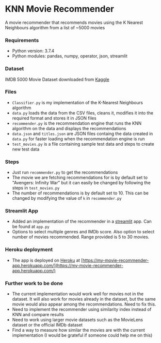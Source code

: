 # KNN Movie Recommender
A movie recommender that recommends movies using the K Nearest Neighbours algorithm from a list of ~5000 movies

### Requirements
- Python version: 3.7.4
- Python modules: pandas, numpy, operator, json, streamlit

### Dataset
IMDB 5000 Movie Dataset downloaded from [Kaggle](https://www.kaggle.com/carolzhangdc/imdb-5000-movie-dataset)

### Files
- ```Classifier.py``` is my implementation of the K-Nearest Neighbours algorithm
- ```data.py``` loads the data from the CSV files, cleans it, modifies it into the required format and stores it in JSON files
- ```recommender.py``` is the recommendation engine that runs the KNN algorithm on the data and displays the recommendations
- ```data.json``` and ```titles.json``` are JSON files containg the data created in ```data.py``` for faster loading when the recommendation engine is run
- ```test_movies.py``` is a file containing sample test data and steps to create new test data

### Steps
- Just run ```recommender.py``` to get the recommendations
- The movie we are fetching recommendations for is by default set to "Avengers: Infinity War" but it can easily be changed by following the steps in ```test_movies.py```
- The number of recommendations is by default set to 10. This can be changed by modifying the value of ```k``` in ```recommender.py```

### Streamlit App
- Added an implementation of the recommender in a [streamlit](https://docs.streamlit.io/en/latest/index.html) app. Can be found at ```app.py```
- Options to select multiple genres and IMDb score. Also option to select number of movies recommended. Range provided is 5 to 30 movies.

### Heroku deployment
- The app is deployed on [Heroku](https://www.heroku.com/home) at [https://my-movie-recommender-app.herokuapp.com/](https://my-movie-recommender-app.herokuapp.com/)

### Further work to be done
- The current implementation would work well for movies not in the dataset. It will also work for movies already in the dataset, but the same movie would also appear among the recommendations. Need to fix this.
- Need to implement the recommender using similarity index instead of KNN and compare results
- Need to work using larger movie datasets such as the MovieLens dataset or the official IMDb dataset
- Find a way to measure how similar the movies are with the current implementation (I would be grateful if someone could help me on this)
